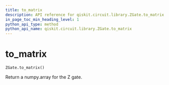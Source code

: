 ```yaml
---
title: to_matrix
description: API reference for qiskit.circuit.library.ZGate.to_matrix
in_page_toc_min_heading_level: 1
python_api_type: method
python_api_name: qiskit.circuit.library.ZGate.to_matrix
---
```


# to\_matrix

<span id="qiskit.circuit.library.ZGate.to_matrix" />

`ZGate.to_matrix()`

Return a numpy.array for the Z gate.

